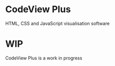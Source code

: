 # CodeView Plus
HTML, CSS and JavaScript visualisation software

# WIP
CodeView Plus is a work in progress

